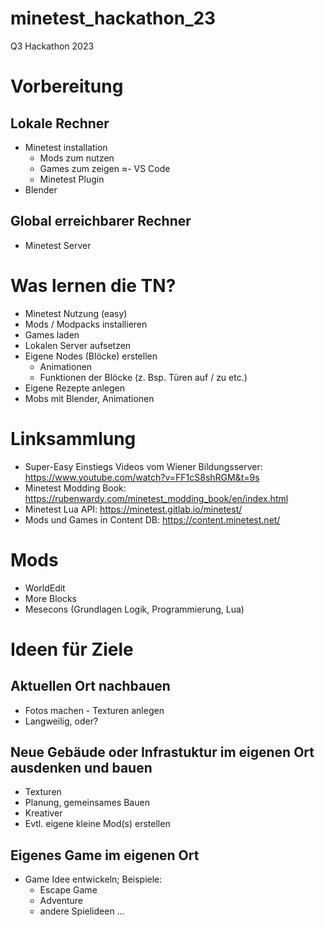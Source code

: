 # minetest_hackathon_23
Q3 Hackathon 2023

# Vorbereitung

## Lokale Rechner
- Minetest installation
  - Mods zum nutzen
  - Games zum zeigen
≈- VS Code
  - Minetest Plugin
- Blender

## Global erreichbarer Rechner
- Minetest Server

# Was lernen die TN?
- Minetest Nutzung (easy)
- Mods / Modpacks installieren
- Games laden
- Lokalen Server aufsetzen
- Eigene Nodes (Blöcke) erstellen
  - Animationen
  - Funktionen der Blöcke (z. Bsp. Türen auf / zu etc.)
- Eigene Rezepte anlegen
- Mobs mit Blender, Animationen

# Linksammlung

- Super-Easy Einstiegs Videos vom Wiener Bildungsserver: https://www.youtube.com/watch?v=FF1cS8shRGM&t=9s
- Minetest Modding Book: https://rubenwardy.com/minetest_modding_book/en/index.html
- Minetest Lua API: https://minetest.gitlab.io/minetest/
- Mods und Games in Content DB: https://content.minetest.net/

# Mods

- WorldEdit
- More Blocks
- Mesecons (Grundlagen Logik, Programmierung, Lua)


# Ideen für Ziele

## Aktuellen Ort nachbauen
- Fotos machen - Texturen anlegen
- Langweilig, oder?

## Neue Gebäude oder Infrastuktur im eigenen Ort ausdenken und bauen
- Texturen
- Planung, gemeinsames Bauen
- Kreativer
- Evtl. eigene kleine Mod(s) erstellen

## Eigenes Game im eigenen Ort
- Game Idee entwickeln; Beispiele:
  - Escape Game
  - Adventure
  - andere Spielideen ...
